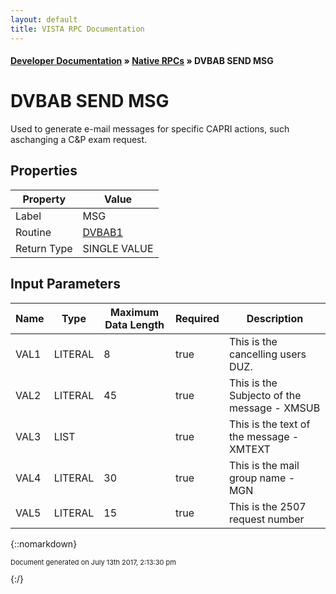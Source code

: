 ```yaml
---
layout: default
title: VISTA RPC Documentation
---
```


#### [Developer Documentation](../index) &#187; [Native RPCs](TableOfContents) &#187; DVBAB SEND MSG<br/>
# DVBAB SEND MSG

Used to generate e-mail messages for specific CAPRI actions, such aschanging a C&P exam request.

## Properties

Property | Value
--- | ---
Label | MSG
Routine | [DVBAB1](http://code.osehra.org/dox/Routine_DVBAB1_source.html)
Return Type | SINGLE VALUE


## Input Parameters

Name | Type | Maximum Data Length | Required | Description
--- | --- | --- | --- | ---
VAL1 | LITERAL | 8 | true | This is the cancelling users DUZ.
VAL2 | LITERAL | 45 | true | This is the Subjecto of the message - XMSUB
VAL3 | LIST |  | true | This is the text of the message  -  XMTEXT
VAL4 | LITERAL | 30 | true | This is the mail group name  -  MGN
VAL5 | LITERAL | 15 | true | This is the 2507 request number



{::nomarkdown} <br/><p style="font-size: 11px">Document generated on July 13th 2017, 2:13:30 pm</p>{:/}